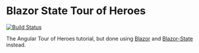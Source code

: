 # Blazor State Tour of Heroes

[![Build Status](https://travis-ci.org/georgemathieson/blazor-state-tour-of-heroes.svg?branch=master)](https://travis-ci.org/georgemathieson/blazor-state-tour-of-heroes)

The Angular Tour of Heroes tutorial, but done using [Blazor](https://dotnet.microsoft.com/apps/aspnet/web-apps/blazor) and [Blazor-State](https://github.com/TimeWarpEngineering/blazor-state) instead.

